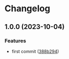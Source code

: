 # Changelog

## 1.0.0 (2023-10-04)


### Features

* first commit ([388b294](https://github.com/ShoGinn/discordjs-mock/commit/388b2949d38d0e8c5b47aea92b4c3376685d59f3))
